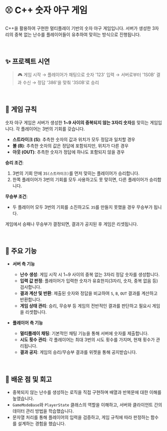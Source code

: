 # ⚾ C++ 숫자 야구 게임

C++을 활용하여 구현한 멀티플레이 기반의 숫자 야구 게임입니다.
서버가 생성한 3자리의 중복 없는 난수를 플레이어들이 유추하여 맞히는 방식으로 진행됩니다.

<br>

## ✨ 프로젝트 시연

> 🎮 게임 시작
→ 플레이어가 채팅으로 숫자 '123' 입력
→ 서버로부터 '1S0B' 결과 수신
→ 정답 '386'을 맞춰 '3S0B'로 승리

<br>

## 📜 게임 규칙

숫자 야구 게임은 서버가 생성한 **1~9 사이의 중복되지 않는 3자리 숫자**를 맞히는 게임입니다.
각 플레이어는 3번의 기회를 갖습니다.

* **스트라이크 (S)**: 추측한 숫자의 값과 위치가 모두 정답과 일치할 경우
* **볼 (B)**: 추측한 숫자의 값은 정답에 포함되지만, 위치가 다른 경우
* **아웃 (OUT)**: 추측한 숫자가 정답에 하나도 포함되지 않을 경우

**승리 조건**:
1.  3번의 기회 안에 `3S(스트라이크)`를 먼저 맞히는 플레이어가 승리합니다.
2.  한쪽 플레이어가 3번의 기회를 모두 사용하고도 못 맞히면, 다른 플레이어가 승리합니다.

**무승부 조건**:
* 두 플레이어 모두 3번의 기회를 소진하고도 `3S`를 만들지 못했을 경우 무승부가 됩니다.

게임에서 승패나 무승부가 결정되면, 결과가 공지된 후 게임은 리셋됩니다.

<br>

## 🔧 주요 기능

* **서버 측 기능**
    * **난수 생성**: 게임 시작 시 1~9 사이의 중복 없는 3자리 정답 숫자를 생성합니다.
    * **입력 값 판정**: 플레이어가 입력한 숫자가 유효한지(3자리, 숫자, 중복 없음 등) 검사합니다.
    * **결과 계산 및 반환**: 제출된 숫자와 정답을 비교하여 `S`, `B`, `OUT` 결과를 계산하고 반환합니다.
    * **게임 상태 관리**: 승리, 무승부 등 게임의 전반적인 결과를 판단하고 필요시 게임을 리셋합니다.

* **플레이어 측 기능**
    * **멀티플레이 채팅**: 기본적인 채팅 기능을 통해 서버에 숫자를 제출합니다.
    * **시도 횟수 관리**: 각 플레이어는 최대 3번의 시도 횟수를 가지며, 현재 횟수가 관리됩니다.
    * **결과 공지**: 게임의 승리/무승부 결과를 위젯을 통해 공지받습니다.

<br>

## 🤔 배운 점 및 회고

* 중복되지 않는 난수를 생성하는 로직을 직접 구현하며 배열과 반복문에 대한 이해를 높였습니다.
* `GameModeBase`와 `PlayerState` 클래스의 역할을 이해하고, 서버와 클라이언트 간의 데이터 관리 방법을 학습했습니다.
* 문자열 처리를 통해 플레이어의 입력을 검증하고, 게임 규칙에 따라 판정하는 함수를 설계하는 경험을 했습니다.
